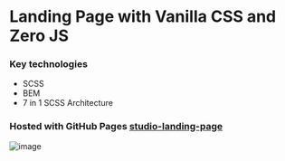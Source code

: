 # Landing Page with Vanilla CSS and Zero JS

### Key technologies
- SCSS
- BEM
- 7 in 1 SCSS Architecture

### Hosted with GitHub Pages [studio-landing-page](https://suhelmakkad.github.io/outtours-landing-page/)

![image](https://user-images.githubusercontent.com/71591136/231346638-9dc53bf5-3cab-4fb9-9e62-7ef9a73bd0e9.png)


